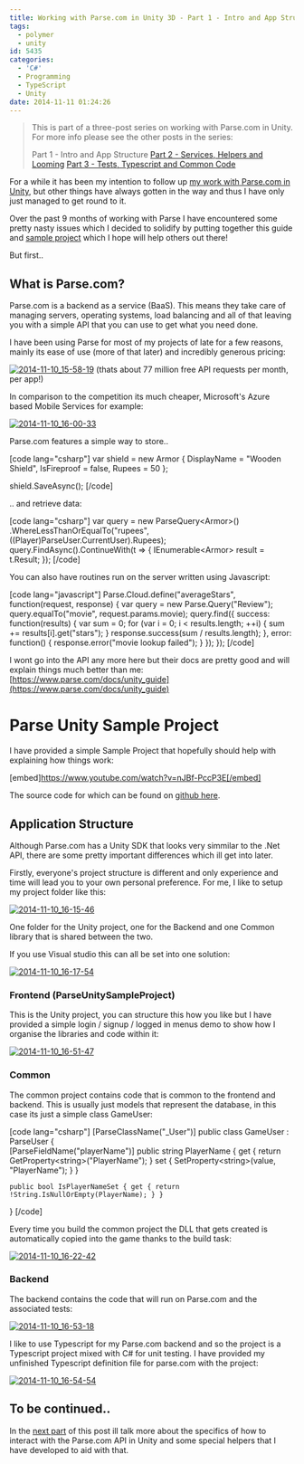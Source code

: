 ```yaml
---
title: Working with Parse.com in Unity 3D - Part 1 - Intro and App Structure
tags:
  - polymer
  - unity
id: 5435
categories:
  - 'C#'
  - Programming
  - TypeScript
  - Unity
date: 2014-11-11 01:24:26
---
```


> This is part of a three-post series on working with Parse.com in Unity. For more info please see the other posts in the series:
> 
> Part 1 - Intro and App Structure
> [Part 2 - Services, Helpers and Looming](https://www.mikecann.co.uk/programming/working-with-parse-com-in-unity-part-2-services-helpers-and-looming/)
> [Part 3 - Tests, Typescript and Common Code](https://www.mikecann.co.uk/programming/working-with-parse-com-in-unity-part-3-tests-typescript-and-common-code/)

For a while it has been my intention to follow up [my work with Parse.com in Unity](https://www.mikecann.co.uk/programming/fixing-unitys-internal-compiler-error/), but other things have always gotten in the way and thus I have only just managed to get round to it.

Over the past 9 months of working with Parse I have encountered some pretty nasty issues which I decided to solidify by putting together this guide and [sample project](https://github.com/mikecann/ParseUnitySampleProject) which I hope will help others out there!

But first..

## What is Parse.com?

Parse.com is a backend as a service (BaaS). This means they take care of managing servers, operating systems, load balancing and all of that leaving you with a simple API that you can use to get what you need done. 

I have been using Parse for most of my projects of late for a few reasons, mainly its ease of use (more of that later) and incredibly generous pricing:

[![2014-11-10_15-58-19](https://www.mikecann.co.uk/wp-content/uploads/2014/11/2014-11-10_15-58-19.png)](https://www.mikecann.co.uk/wp-content/uploads/2014/11/2014-11-10_15-58-19.png)
(thats about 77 million free API requests per month, per app!)

In comparison to the competition its much cheaper, Microsoft's Azure based Mobile Services for example:

[![2014-11-10_16-00-33](https://www.mikecann.co.uk/wp-content/uploads/2014/11/2014-11-10_16-00-33.png)](https://www.mikecann.co.uk/wp-content/uploads/2014/11/2014-11-10_16-00-33.png)

Parse.com features a simple way to store..

[code lang="csharp"]
var shield = new Armor
{
  DisplayName = &quot;Wooden Shield&quot;,
  IsFireproof = false,
  Rupees = 50
};

shield.SaveAsync();
[/code]

..  and retrieve data:

[code lang="csharp"]
var query = new ParseQuery&lt;Armor&gt;()
    .WhereLessThanOrEqualTo(&quot;rupees&quot;, ((Player)ParseUser.CurrentUser).Rupees);
query.FindAsync().ContinueWith(t =&gt;
{
    IEnumerable&lt;Armor&gt; result = t.Result;
});
[/code]

You can also have routines run on the server written using Javascript:

[code lang="javascript"]
Parse.Cloud.define(&quot;averageStars&quot;, function(request, response) {
  var query = new Parse.Query(&quot;Review&quot;);
  query.equalTo(&quot;movie&quot;, request.params.movie);
  query.find({
    success: function(results) {
      var sum = 0;
      for (var i = 0; i &lt; results.length; ++i) {
        sum += results[i].get(&quot;stars&quot;);
      }
      response.success(sum / results.length);
    },
    error: function() {
      response.error(&quot;movie lookup failed&quot;);
    }
  });
});
[/code]

I wont go into the API any more here but their docs are pretty good and will explain things much better than me: [https://www.parse.com/docs/unity_guide](https://www.parse.com/docs/unity_guide)

# Parse Unity Sample Project

I have provided a simple Sample Project that hopefully should help with explaining how things work:

[embed]https://www.youtube.com/watch?v=nJBf-PccP3E[/embed]

The source code for which can be found on [github here](https://github.com/mikecann/ParseUnitySampleProject).

## Application Structure

Although Parse.com has a Unity SDK that looks very simmilar to the .Net API, there are some pretty important differences which ill get into later. 

Firstly, everyone's project structure is different and only experience and time will lead you to your own personal preference. For me, I like to setup my project folder like this:

[![2014-11-10_16-15-46](https://www.mikecann.co.uk/wp-content/uploads/2014/11/2014-11-10_16-15-46.png)](https://www.mikecann.co.uk/wp-content/uploads/2014/11/2014-11-10_16-15-46.png)

One folder for the Unity project, one for the Backend and one Common library that is shared between the two.

If you use Visual studio this can all be set into one solution:

[![2014-11-10_16-17-54](https://www.mikecann.co.uk/wp-content/uploads/2014/11/2014-11-10_16-17-54.png)](https://www.mikecann.co.uk/wp-content/uploads/2014/11/2014-11-10_16-17-54.png)

### Frontend (ParseUnitySampleProject)

This is the Unity project, you can structure this how you like but I have provided a simple login / signup / logged in menus demo to show how I organise the libraries and code within it:

[![2014-11-10_16-51-47](https://www.mikecann.co.uk/wp-content/uploads/2014/11/2014-11-10_16-51-47.png)](https://www.mikecann.co.uk/wp-content/uploads/2014/11/2014-11-10_16-51-47.png)

### Common

The common project contains code that is common to the frontend and backend. This is usually just models that represent the database, in this case its just a simple class GameUser:

[code lang="csharp"]
[ParseClassName(&quot;_User&quot;)]
public class GameUser : ParseUser
{       
	[ParseFieldName(&quot;playerName&quot;)]
	public string PlayerName
	{
		get { return GetProperty&lt;string&gt;(&quot;PlayerName&quot;); }
		set { SetProperty&lt;string&gt;(value, &quot;PlayerName&quot;); }
	}

	public bool IsPlayerNameSet { get { return !String.IsNullOrEmpty(PlayerName); } }
}
[/code]

Every time you build the common project the DLL that gets created is automatically copied into the game thanks to the build task:

[![2014-11-10_16-22-42](https://www.mikecann.co.uk/wp-content/uploads/2014/11/2014-11-10_16-22-42.png)](https://www.mikecann.co.uk/wp-content/uploads/2014/11/2014-11-10_16-22-42.png)

### Backend

The backend contains the code that will run on Parse.com and the associated tests:

[![2014-11-10_16-53-18](https://www.mikecann.co.uk/wp-content/uploads/2014/11/2014-11-10_16-53-18.png)](https://www.mikecann.co.uk/wp-content/uploads/2014/11/2014-11-10_16-53-18.png)

I like to use Typescript for my Parse.com backend and so the project is a Typescript project mixed with C# for unit testing. I have provided my unfinished Typescript definition file for parse.com with the project:

[![2014-11-10_16-54-54](https://www.mikecann.co.uk/wp-content/uploads/2014/11/2014-11-10_16-54-54.png)](https://www.mikecann.co.uk/wp-content/uploads/2014/11/2014-11-10_16-54-54.png)

## To be continued..

In the [next part](https://www.mikecann.co.uk/programming/working-with-parse-com-in-unity-part-2-services-helpers-and-looming/) of this post ill talk more about the specifics of how to interact with the Parse.com API in Unity and some special helpers that I have developed to aid with that.